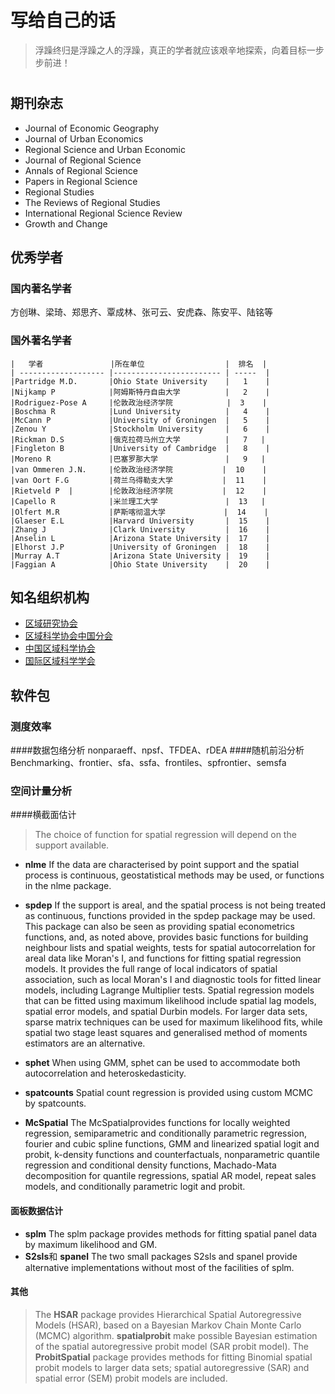 # 写给自己的话
> 浮躁终归是浮躁之人的浮躁，真正的学者就应该艰辛地探索，向着目标一步步前进！

# 

## 期刊杂志

- Journal of Economic Geography
- Journal of Urban Economics
- Regional Science and Urban Economic
- Journal of Regional Science
- Annals of Regional Science
- Papers in Regional Science
- Regional Studies
- The Reviews of Regional Studies
- International Regional Science Review
- Growth and Change

## 优秀学者

### 国内著名学者
   方创琳、梁琦、郑思齐、覃成林、张可云、安虎森、陈安平、陆铭等

### 国外著名学者
    
   
    |   学者               |所在单位                  |  排名  |
    | ------------------- |------------------------ | -----  |
    |Partridge M.D.       |Ohio State University    |   1    |
    |Nijkamp P            |阿姆斯特丹自由大学          |   2    |
    |Rodriguez-Pose A     |伦敦政治经济学院            |  3    |
    |Boschma R            |Lund University          |   4    |
    |McCann P             |University of Groningen  |   5    |
    |Zenou Y              |Stockholm University     |   6    |
    |Rickman D.S          |俄克拉荷马州立大学          |   7   |
    |Fingleton B          |University of Cambridge  |   8    |
    |Moreno R             |巴塞罗那大学               |   9   |
    |van Ommeren J.N.     |伦敦政治经济学院           |  10    |
    |van Oort F.G         |荷兰乌得勒支大学           |  11    |
    |Rietveld P  |        |伦敦政治经济学院           |  12    |
    |Capello R            |米兰理工大学               |  13   |
    |Olfert M.R           |萨斯喀彻温大学             |  14    |
    |Glaeser E.L          |Harvard University       |  15    |
    |Zhang J              |Clark University         |  16    |
    |Anselin L            |Arizona State University |  17    |
    |Elhorst J.P          |University of Groningen  |  18    |
    |Murray A.T           |Arizona State University |  19    |
    |Faggian A            |Ohio State University    |  20    |

## 知名组织机构
 - [区域研究协会](http://www.regionalstudies.org)
 - [区域科学协会中国分会](http://www.rsachina.org/zzjg/ry/130.html)
 - [中国区域科学协会](http://www.rsac.org.cn)
 - [国际区域科学学会](http://www.regionalscience.org/)
 
## 软件包
### 测度效率
####数据包络分析
   nonparaeff、npsf、TFDEA、rDEA
####随机前沿分析
   Benchmarking、frontier、sfa、ssfa、frontiles、spfrontier、semsfa
### 空间计量分析

####横截面估计
> The choice of function for spatial regression will depend on the support available.

-  **nlme**  If the data are characterised by point support and the spatial process is continuous, geostatistical methods may be used, or functions in the nlme package. 

- **spdep**  If the support is areal, and the spatial process is not being treated as continuous, functions provided in the spdep package may be used. This package can also be seen as providing spatial econometrics functions, and, as noted above, provides basic functions for building neighbour lists and spatial weights, tests for spatial autocorrelation for areal data like Moran's I, and functions for fitting spatial regression models. It provides the full range of local indicators of spatial association, such as local Moran's I and diagnostic tools for fitted linear models, including Lagrange Multiplier tests. Spatial regression models that can be fitted using maximum likelihood include spatial lag models, spatial error models, and spatial Durbin models. For larger data sets, sparse matrix techniques can be used for maximum likelihood fits, while spatial two stage least squares and generalised method of moments estimators are an alternative.

- **sphet**  When using GMM, sphet can be used to accommodate both autocorrelation and heteroskedasticity.

- **spatcounts**  Spatial count regression is provided using custom MCMC by spatcounts.

- **McSpatial**  The McSpatialprovides functions for locally weighted regression, semiparametric and conditionally parametric regression, fourier and cubic spline functions, GMM and linearized spatial logit and probit, k-density functions and counterfactuals, nonparametric quantile regression and conditional density functions, Machado-Mata decomposition for quantile regressions, spatial AR model, repeat sales models, and conditionally parametric logit and probit. 

#### 面板数据估计

- **splm**  The splm package provides methods for fitting spatial panel data by maximum likelihood and GM. 
- **S2sls**和 **spanel**   The two small packages S2sls and spanel provide alternative implementations without most of the facilities of splm.

#### 其他
> The **HSAR** package provides Hierarchical Spatial Autoregressive Models (HSAR), based on a Bayesian Markov Chain Monte Carlo (MCMC) algorithm. **spatialprobit** make possible Bayesian estimation of the spatial autoregressive probit model (SAR probit model). The **ProbitSpatial** package provides methods for fitting Binomial spatial probit models to larger data sets; spatial autoregressive (SAR) and spatial error (SEM) probit models are included.


